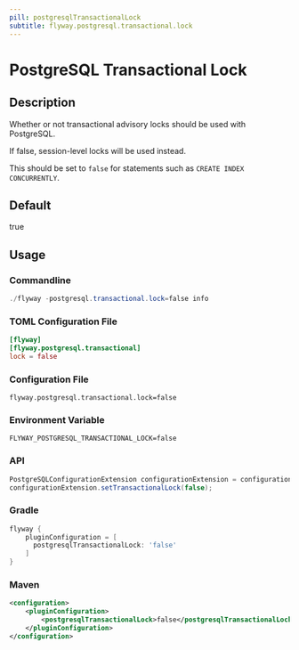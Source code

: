 ```yaml
---
pill: postgresqlTransactionalLock
subtitle: flyway.postgresql.transactional.lock
---
```


# PostgreSQL Transactional Lock

## Description
Whether or not transactional advisory locks should be used with PostgreSQL.

If false, session-level locks will be used instead.

This should be set to `false` for statements such as `CREATE INDEX CONCURRENTLY`.

## Default
true

## Usage

### Commandline
```powershell
./flyway -postgresql.transactional.lock=false info
```

### TOML Configuration File
```toml
[flyway]
[flyway.postgresql.transactional]
lock = false
```

### Configuration File
```properties
flyway.postgresql.transactional.lock=false
```

### Environment Variable
```properties
FLYWAY_POSTGRESQL_TRANSACTIONAL_LOCK=false
```

### API
```java
PostgreSQLConfigurationExtension configurationExtension = configuration.getPluginRegister().getPlugin(PostgreSQLConfigurationExtension.class)
configurationExtension.setTransactionalLock(false);
```

### Gradle
```groovy
flyway {
    pluginConfiguration = [
      postgresqlTransactionalLock: 'false'
    ]
}
```

### Maven
```xml
<configuration>
    <pluginConfiguration>
        <postgresqlTransactionalLock>false</postgresqlTransactionalLock>
    </pluginConfiguration>
</configuration>
```

